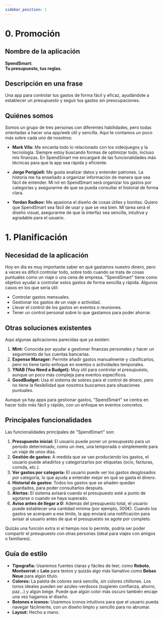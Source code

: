 ```yaml
---
sidebar_position: 1
---
```


# 0. Promoción

## Nombre de la aplicación

**SpendSmart:**  
**Tu presupuesto, tus reglas.**

## Descripción en una frase

Una app para controlar tus gastos de forma fácil y eficaz, ayudándote a establecer un presupuesto y seguir tus gastos sin preocupaciones.

## Quiénes somos

Somos un grupo de tres personas con diferentes habilidades, pero todas orientadas a hacer una app/web útil y sencilla. Aquí te contamos un poco más sobre cada uno de nosotros:

- **Mark Vila:** Me encanta todo lo relacionado con los videojuegos y la tecnología. Siempre estoy buscando formas de optimizar todo, incluso mis finanzas. En SpendSmart me encargaré de las funcionalidades más técnicas para que la app sea rápida y eficiente.
  
- **Jorge Perigüell:** Me gusta analizar datos y entender patrones. La historia me ha enseñado a organizar información de manera que sea fácil de entender. Mi rol en SpendSmart será organizar los gastos por categorías y asegurarme de que se pueda consultar el historial de forma clara.

- **Yordan Radkov:** Me apasiona el diseño de cosas útiles y bonitas. Quiero que SpendSmart sea fácil de usar y que se vea bien. Mi tarea será el diseño visual, asegurarme de que la interfaz sea sencilla, intuitiva y agradable para el usuario.

# 1. Planificación

## Necesidad de la aplicación

Hoy en día es muy importante saber en qué gastamos nuestro dinero, pero a veces es difícil controlar todo, sobre todo cuando se trata de cosas puntuales como un viaje o una cena de empresa. "SpendSmart" tiene como objetivo ayudar a controlar estos gastos de forma sencilla y rápida. Algunos casos en los que sería útil:

- Controlar gastos mensuales.
- Gestionar los gastos de un viaje o actividad.
- Llevar el control de los gastos en eventos o reuniones.
- Tener un control personal sobre lo que gastamos para poder ahorrar.

## Otras soluciones existentes

Aquí algunas aplicaciones parecidas que ya existen:

1. **Mint:** Conocida por ayudar a gestionar finanzas personales y hacer un seguimiento de tus cuentas bancarias.
2. **Expense Manager:** Permite añadir gastos manualmente y clasificarlos, pero no tiene tanto enfoque en eventos o actividades temporales.
3. **YNAB (You Need a Budget):** Muy útil para controlar el presupuesto, aunque un poco más compleja para eventos específicos.
4. **GoodBudget:** Usa el sistema de sobres para el control de dinero, pero no tiene la flexibilidad que nosotros buscamos para situaciones puntuales.

Aunque ya hay apps para gestionar gastos, "SpendSmart" se centra en hacer todo más fácil y rápido, con un enfoque en eventos concretos.

## Principales funcionalidades

Las funcionalidades principales de "SpendSmart" son:

1. **Presupuesto inicial:** El usuario puede poner un presupuesto para un periodo determinado, como un mes, una temporada o simplemente para un viaje de unos días.
2. **Gestión de gastos:** A medida que se van produciendo los gastos, el usuario puede añadirlos y categorizarlos por etiquetas (ocio, facturas, comida, etc.).
3. **Ver gastos por categoría:** El usuario puede ver los gastos desglosados por categoría, lo que ayuda a entender mejor en qué se gasta el dinero.
4. **Historial de gastos:** Todos los gastos que se añaden quedan guardados, para poder consultarlos después.
5. **Alertas:** El sistema avisará cuando el presupuesto esté a punto de agotarse o cuando se haya superado.
6. **Aviso antes de llegar a 0:** Además del presupuesto total, el usuario puede establecer una cantidad mínima (por ejemplo, 300€). Cuando los gastos se acerquen a ese límite, la app enviará una notificación para avisar al usuario antes de que el presupuesto se agote por completo.

Quizás una función extra si el tiempo nos lo permite, podría ser poder compartir el presupuesto con otras personas (ideal para viajes con amigos o familiares).

## Guía de estilo

- **Tipografía:** Usaremos fuentes claras y fáciles de leer, como **Roboto**, **Montserrat** o **Lato** para textos y quizás algo más llamativo como **Bebas Neue** para algún título.
- **Colores:** La paleta de colores será sencilla, sin colores chillones. Los tonos ideales pueden ser azules-verdosos (sugieren confianza, ahorro, paz...) y algún beige. Puede que algún color más oscuro también encaje una vez hagamos el diseño.
- **Botones e iconos:** Usaremos iconos intuitivos para que el usuario pueda navegar fácilmente, con un diseño limpio y sencillo para no abrumar.
- **Layout:** Hecho a mano.